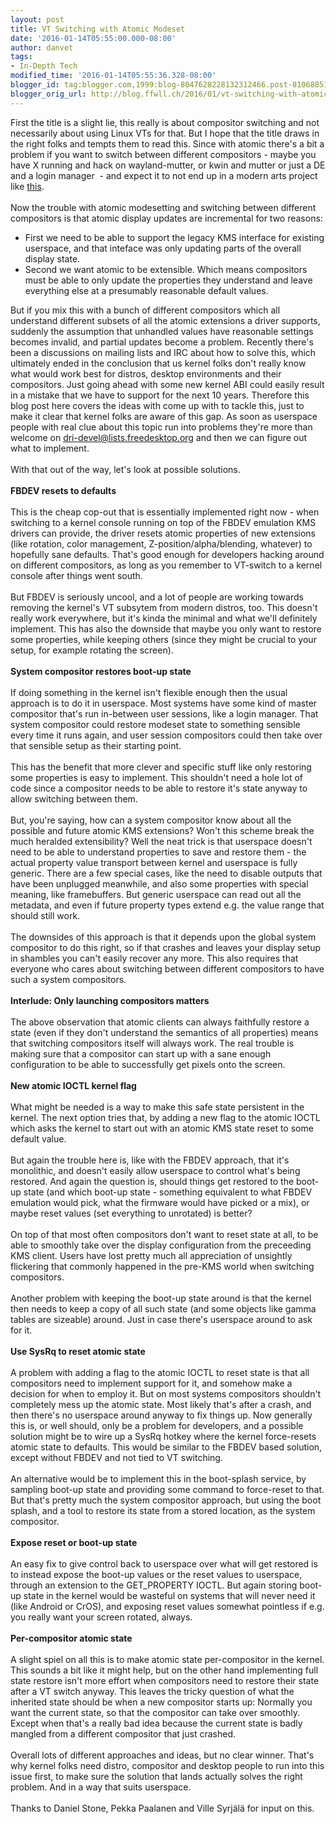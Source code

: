 ```yaml
---
layout: post
title: VT Switching with Atomic Modeset
date: '2016-01-14T05:55:00.000-08:00'
author: danvet
tags:
- In-Depth Tech
modified_time: '2016-01-14T05:55:36.328-08:00'
blogger_id: tag:blogger.com,1999:blog-8047628228132312466.post-8106885102788327740
blogger_orig_url: http://blog.ffwll.ch/2016/01/vt-switching-with-atomic-modeset.html
---
```


First the title is a slight lie, this really is about compositor switching and not necessarily about using Linux VTs for that. But I hope that the title draws in the right folks and tempts them to read this. Since with atomic there's a bit a problem if you want to switch between different compositors - maybe you have X running and hack on wayland-mutter, or kwin and mutter or just a DE and a login manager&nbsp; - and expect it to not end up in a modern arts project like <a href="https://twitter.com/__damien__/status/676741658940186625">this</a>.<br /><a name='more'></a><br />Now the trouble with atomic modesetting and switching between different compositors is that atomic display updates are incremental for two reasons:<br /><ul><li>First we need to be able to support the legacy KMS interface for existing userspace, and that inteface was only updating parts of the overall display state.</li><li>Second we want atomic to be extensible. Which means compositors must be able to only update the properties they understand and leave everything else at a presumably reasonable default values.</li></ul>But if you mix this with a bunch of different compositors which all understand different subsets of all the atomic extensions a driver supports, suddenly the assumption that unhandled values have reasonable settings becomes invalid, and partial updates become a problem. Recently there's been a discussions on mailing lists and IRC about how to solve this, which ultimately ended in the conclusion that us kernel folks don't really know what would work best for distros, desktop environments and their compositors. Just going ahead with some new kernel ABI could easily result in a mistake that we have to support for the next 10 years. Therefore this blog post here covers the ideas with come up with to tackle this, just to make it clear that kernel folks are aware of this gap. As soon as userspace people with real clue about this topic run into problems they're more than welcome on dri-devel@lists.freedesktop.org and then we can figure out what to implement.<br /><br />With that out of the way, let's look at possible solutions.<br /><br /><b>FBDEV resets to defaults</b><br /><br />This is the cheap cop-out that is essentially implemented right now - when switching to a kernel console running on top of the FBDEV emulation KMS drivers can provide, the driver resets atomic properties of new extensions (like rotation, color management, Z-position/alpha/blending, whatever) to hopefully sane defaults. That's good enough for developers hacking around on different compositors, as long as you remember to VT-switch to a kernel console after things went south.<br /><br />But FBDEV is seriously uncool, and a lot of people are working towards removing the kernel's VT subsytem from modern distros, too. This doesn't really work everywhere, but it's kinda the minimal and what we'll definitely implement. This has also the downside that maybe you only want to restore some properties, while keeping others (since they might be crucial to your setup, for example rotating the screen).<br /><br /><b>System compositor restores boot-up state</b><br /><br />If doing something in the kernel isn't flexible enough then the usual approach is to do it in userspace. Most systems have some kind of master compositor that's run in-between user sessions, like a login manager. That system compositor could restore modeset state to something sensible every time it runs again, and user session compositors could then take over that sensible setup as their starting point.<br /><br />This has the benefit that more clever and specific stuff like only restoring some properties is easy to implement. This shouldn't need a hole lot of code since a compositor needs to be able to restore it's state anyway to allow switching between them.<br /><br />But, you're saying, how can a system compositor know about all the possible and future atomic KMS extensions? Won't this scheme break the much heralded extensibility? Well the neat trick is that userspace doesn't need to be able to understand properties to save and restore them - the actual property value transport between kernel and userspace is fully generic. There are a few special cases, like the need to disable outputs that have been unplugged meanwhile, and also some properties with special meaning, like framebuffers. But generic userspace can read out all the metadata, and even if future property types extend e.g. the value range that should still work.<br /><br />The downsides of this approach is that it depends upon the global system compositor to do this right, so if that crashes and leaves your display setup in shambles you can't easily recover any more. This also requires that everyone who cares about switching between different compositors to have such a system compositors.<br /><br /><b>Interlude: Only launching compositors matters</b><br /><br />The above observation that atomic clients can always faithfully restore a state (even if they don't understand the semantics of all properties) means that switching compositors itself will always work. The real trouble is making sure that a compositor can start up with a sane enough configuration to be able to successfully get pixels onto the screen. <br /><br /><b>New atomic IOCTL kernel flag</b><br /><br />What might be needed is a way to make this safe state persistent in the kernel. The next option tries that, by adding a new flag to the atomic IOCTL which asks the kernel to start out with an atomic KMS state reset to some default value.<br /><br />But again the trouble here is, like with the FBDEV approach, that it's monolithic, and doesn't easily allow userspace to control what's being restored. And again the question is, should things get restored to the boot-up state (and which boot-up state - something equivalent to what FBDEV emulation would pick, what the firmware would have picked or a mix), or maybe reset values (set everything to unrotated) is better?<br /><br />On top of that most often compositors don't want to reset state at all, to be able to smoothly take over the display configuration from the preceeding KMS client. Users have lost pretty much all appreciation of unsightly flickering that commonly happened in the pre-KMS world when switching compositors.<br /><br />Another problem with keeping the boot-up state around is that the kernel then needs to keep a copy of all such state (and some objects like gamma tables are sizeable) around. Just in case there's userspace around to ask for it.<br /><br /><b>Use SysRq to reset atomic state</b><br /><br />A problem with adding a flag to the atomic IOCTL to reset state is that all compositors need to implement support for it, and somehow make a decision for when to employ it. But on most systems compositors shouldn't completely mess up the atomic state. Most likely that's after a crash, and then there's no userspace around anyway to fix things up. Now generally this is, or well should, only be a problem for developers, and a possible solution might be to wire up a SysRq hotkey where the kernel force-resets atomic state to defaults. This would be similar to the FBDEV based solution, except without FBDEV and not tied to VT switching.<br /><br />An alternative would be to implement this in the boot-splash service, by sampling boot-up state and providing some command to force-reset to that. But that's pretty much the system compositor approach, but using the boot splash, and a tool to restore its state from a stored location, as the system compositor.<br /><br /><b>Expose reset or boot-up state</b><br /><br />An easy fix to give control back to userspace over what will get restored is to instead expose the boot-up values or the reset values to userspace, through an extension to the GET_PROPERTY IOCTL. But again storing boot-up state in the kernel would be wasteful on systems that will never need it (like Android or CrOS), and exposing reset values somewhat pointless if e.g. you really want your screen rotated, always.<br /><br /><b>Per-compositor atomic state</b><br /><br />A slight spiel on all this is to make atomic state per-compositor in the kernel. This sounds a bit like it might help, but on the other hand implementing full state restore isn't more effort when compositors need to restore their state after a VT switch anyway. This leaves the tricky question of what the inherited state should be when a new compositor starts up: Normally you want the current state, so that the compositor can take over smoothly. Except when that's a really bad idea because the current state is badly mangled from a different compositor that just crashed.<br /><br />Overall lots of different approaches and ideas, but no clear winner. That's why kernel folks need distro, compositor and desktop people to run into this issue first, to make sure the solution that lands actually solves the right problem. And in a way that suits userspace.<br /><br />Thanks to Daniel Stone, Pekka Paalanen and Ville<span style="font-weight: normal;"><span class="gD" name="Ville Syrjälä"> Syrjälä for input on this.</span></span>